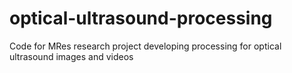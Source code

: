 # optical-ultrasound-processing

Code for MRes research project developing processing for optical ultrasound images and videos
